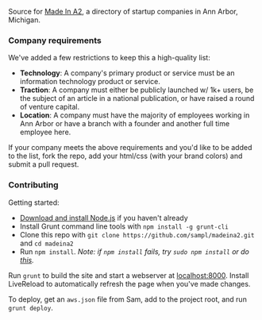 Source for [Made In A2](http://www.madeina2.com/), a directory of startup companies in Ann Arbor, Michigan.

### Company requirements

We've added a few restrictions to keep this a high-quality list:

 - **Technology**: A company's primary product or service must be an information technology product or service.
 - **Traction**: A company must either be publicly launched w/ 1k+ users, be the subject of an article in a national publication, or have raised a round of venture capital.
 - **Location**: A company must have the majority of employees working in Ann Arbor or have a branch with a founder and another full time employee here.

If your company meets the above requirements and you'd like to be added to the list, fork the repo, add your html/css (with your brand colors) and submit a pull request.


### Contributing

Getting started:
 - [Download and install Node.js](http://nodejs.org/) if you haven't already
 - Install Grunt command line tools with `npm install -g grunt-cli`
 - Clone this repo with `git clone https://github.com/sampl/madeina2.git` and `cd madeina2`
 - Run `npm install`. *Note: if `npm install` fails, try `sudo npm install` or do [this](http://stackoverflow.com/questions/16151018/npm-throws-error-without-sudo).*

Run `grunt` to build the site and start a webserver at [localhost:8000](http://localhost:8000/). Install LiveReload to automatically refresh the page when you've made changes.

To deploy, get an `aws.json` file from Sam, add to the project root, and run `grunt deploy`.